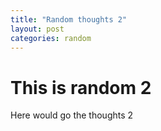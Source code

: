 ```yaml
---
title: "Random thoughts 2"
layout: post
categories: random
---
```


# This is random 2

Here would go the thoughts 2